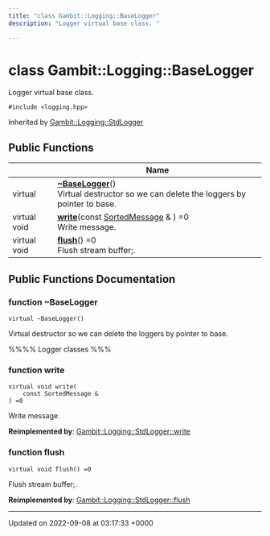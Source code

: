 ```yaml
---
title: "class Gambit::Logging::BaseLogger"
description: "Logger virtual base class. "

---
```


# class Gambit::Logging::BaseLogger



Logger virtual base class. 


`#include <logging.hpp>`

Inherited by [Gambit::Logging::StdLogger](/documentation/code/classes/classgambit_1_1logging_1_1stdlogger/)

## Public Functions

|                | Name           |
| -------------- | -------------- |
| virtual | **[~BaseLogger](/documentation/code/classes/classgambit_1_1logging_1_1baselogger/#function-baselogger)**()<br>Virtual destructor so we can delete the loggers by pointer to base.  |
| virtual void | **[write](/documentation/code/classes/classgambit_1_1logging_1_1baselogger/#function-write)**(const [SortedMessage](/documentation/code/classes/structgambit_1_1logging_1_1sortedmessage/) & ) =0<br>Write message.  |
| virtual void | **[flush](/documentation/code/classes/classgambit_1_1logging_1_1baselogger/#function-flush)**() =0<br>Flush stream buffer;.  |

## Public Functions Documentation

### function ~BaseLogger

```
virtual ~BaseLogger()
```

Virtual destructor so we can delete the loggers by pointer to base. 

%%%% Logger classes %%% 


### function write

```
virtual void write(
    const SortedMessage & 
) =0
```

Write message. 

**Reimplemented by**: [Gambit::Logging::StdLogger::write](/documentation/code/classes/classgambit_1_1logging_1_1stdlogger/#function-write)


### function flush

```
virtual void flush() =0
```

Flush stream buffer;. 

**Reimplemented by**: [Gambit::Logging::StdLogger::flush](/documentation/code/classes/classgambit_1_1logging_1_1stdlogger/#function-flush)


-------------------------------

Updated on 2022-09-08 at 03:17:33 +0000